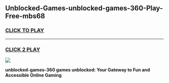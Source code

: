 
## Unblocked-Games-unblocked-games-360-Play-Free-mbs68
<h3>
<a href="https://premium76.site?title=unblocked-games-360&ref=09A">CLICK TO PLAY</a></h3>
<hr>

<h3>
<a href="https://premium76.site?title=unblocked-games-360&ref=09A">CLICK 2 PLAY</a>
  
</h3>

<a href="https://premium76.site?title=unblocked-games-360&ref=09A"><img src="https://clearcache.store/games.png"></a>


**unblocked-games-360 games unblocked: Your Gateway to Fun and Accessible Online Gaming**
